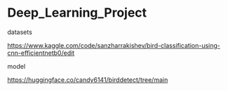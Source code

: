 # Deep_Learning_Project

datasets

https://www.kaggle.com/code/sanzharrakishev/bird-classification-using-cnn-efficientnetb0/edit

model

https://huggingface.co/candy6141/birddetect/tree/main
